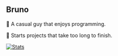 
  <h2>Bruno</h2>
  <p>🔹 A casual guy that enjoys programming.</p>
  <p>🔹 Starts projects that take too long to finish.</p>

  [![Stats](https://github-readme-stats.vercel.app/api?username=brunolepis&count_private=true&show_icons=true&theme=dark)](https://www.youtube.com/watch?v=dQw4w9WgXcQ)
